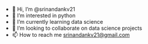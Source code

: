 - 👋 Hi, I’m @srinandankv21
- 👀 I’m interested in python
- 🌱 I’m currently learning data science
- 💞️ I’m looking to collaborate on data science projects
- 📫 How to reach me srinandankv21@gmail.com

<!---
srinandankv21/srinandankv21 is a ✨ special ✨ repository because its `README.md` (this file) appears on your GitHub profile.
You can click the Preview link to take a look at your changes.
--->
